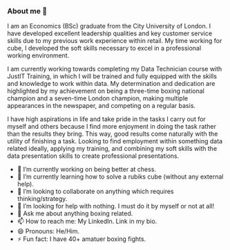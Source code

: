 ### About me 👋

I am an Economics (BSc) graduate from the City University of London. I have developed excellent leadership qualities and key customer service skills due to my previous work experience within retail. My time working for cube, I developed the soft skills necessary to excel in a professional working environment. 

I am currently working towards completing my Data Technician course with JustIT Training, in which I will be trained and fully equipped with the skills and knowledge to work within data. My determination and dedication are highlighted by my achievement on being a three-time boxing national champion and a seven-time London champion, making multiple appearances in the newspaper, and competing on a regular basis.

I have high aspirations in life and take pride in the tasks I carry out for myself and others because I find more enjoyment in doing the task rather than the results they bring. This way, good results come naturally with the utility of finishing a task. Looking to find employment within something data related ideally, applying my training, and combining my soft skills with the data presentation skills to create professional presentations.


- 🔭 I’m currently working on being better at chess.
- 🌱 I’m currently learning how to solve a rubiks cube (without any external help).
- 👯 I’m looking to collaborate on anything which requires thinking/strategy.
- 🤔 I’m looking for help with nothing. I must do it by myself or not at all!
- 💬 Ask me about anything boxing related.
- 📫 How to reach me: My LinkedIn. Link in my bio.
- 😄 Pronouns: He/Him.
- ⚡ Fun fact: I have 40+ amatuer boxing fights.
